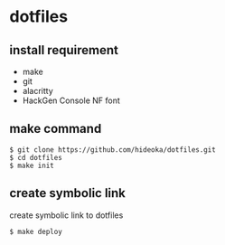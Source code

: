 # dotfiles

## install requirement
- make
- git
- alacritty
- HackGen Console NF font

## make command
```
$ git clone https://github.com/hideoka/dotfiles.git
$ cd dotfiles
$ make init
```

## create symbolic link
create symbolic link to dotfiles
```
$ make deploy
```
